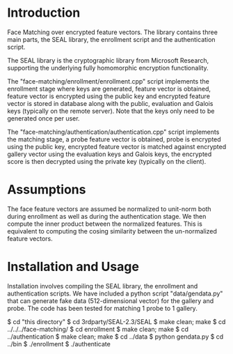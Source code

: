 # Introduction
Face Matching over encrypted feature vectors. The library contains three main parts, the SEAL library, the enrollment script and the authentication script.

The SEAL library is the cryptographic library from Microsoft Research, supporting the underlying fully homomorphic encryption functionality.

The "face-matching/enrollment/enrollment.cpp" script implements the enrollment stage where keys are generated, feature vector is obtained, feature vector is encrypted using the public key and encrypted feature vector is stored in database along with the public, evaluation and Galois keys (typically on the remote server). Note that the keys only need to be generated once per user.

The "face-matching/authentication/authentication.cpp" script implements the matching stage,  a probe feature vector is obtained, probe is encrypted using the public key, encrypted feature vector is matched against encrypted gallery vector using the evaluation keys and Galois keys, the encrypted score is then decrypted using the private key (typically on the client).

# Assumptions
The face feature vectors are assumed be normalized to unit-norm both during enrollment as well as during the authentication stage. We then compute the inner product between the normalized features. This is equivalent to computing the cosing similarity between the un-normalized feature vectors.

# Installation and Usage

Installation involves compiling the SEAL library, the enrollment and authentication scripts. We have included a python script "data/gendata.py" that can generate fake data (512-dimensional vector) for the gallery and probe. The code has been tested for matching 1 probe to 1 gallery.

$ cd "this directory"
$ cd 3rdparty/SEAL-2.3/SEAL
$ make clean; make
$ cd ../../../face-matching/
$ cd enrollment
$ make clean; make
$ cd ../authentication
$ make clean; make
$ cd ../data
$ python gendata.py
$ cd ../bin
$ ./enrollment
$ ./authenticate